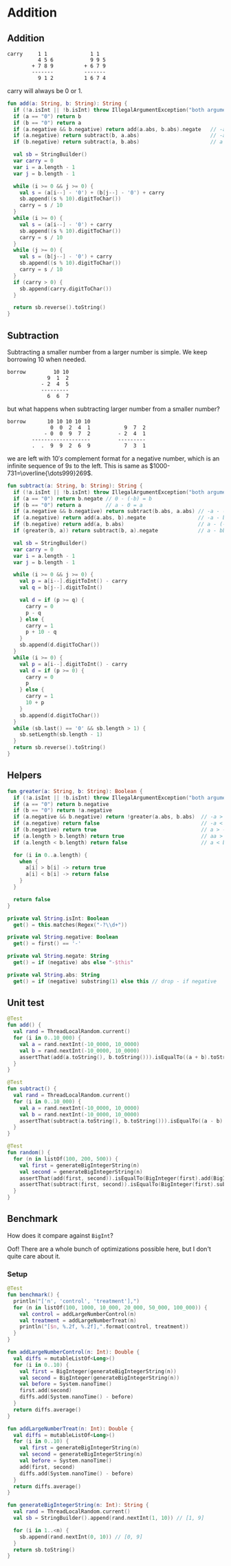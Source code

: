 # Addition

<script type="text/javascript" src="https://www.gstatic.com/charts/loader.js"></script>

<style>
.md-logo img {
  content: url('/data-structures/numbers/binary-light.svg');
}

:root [data-md-color-scheme=slate] .md-logo img  {
  content: url('/data-structures/numbers/binary-dark.svg');
}
</style>

## Addition

```
carry     1 1              1 1
          4 5 6            9 9 5
        + 7 8 9          + 6 7 9
        -------          -------
          9 1 2          1 6 7 4
```

carry will always be $0$ or $1$.

```kotlin linenums="1"
fun add(a: String, b: String): String {
  if (!a.isInt || !b.isInt) throw IllegalArgumentException("both arguments must be valid integers")
  if (a == "0") return b
  if (b == "0") return a
  if (a.negative && b.negative) return add(a.abs, b.abs).negate   // -a + (-b) = -(a + b)
  if (a.negative) return subtract(b, a.abs)                       // -a + b = b - a
  if (b.negative) return subtract(a, b.abs)                       // a + (-b) = a - b

  val sb = StringBuilder()
  var carry = 0
  var i = a.length - 1
  var j = b.length - 1

  while (i >= 0 && j >= 0) {
    val s = (a[i--] - '0') + (b[j--] - '0') + carry
    sb.append((s % 10).digitToChar())
    carry = s / 10
  }
  while (i >= 0) {
    val s = (a[i--] - '0') + carry
    sb.append((s % 10).digitToChar())
    carry = s / 10
  }
  while (j >= 0) {
    val s = (b[j--] - '0') + carry
    sb.append((s % 10).digitToChar())
    carry = s / 10
  }
  if (carry > 0) {
    sb.append(carry.digitToChar())
  }

  return sb.reverse().toString()
}
```

## Subtraction

Subtracting a smaller number from a larger number is simple. We keep borrowing $10$ when needed.

```
borrow         10 10
             9  1  2
           - 2  4  5
           ---------
             6  6  7
```

but what happens when subtracting larger number from a smaller number?

```
borrow       10 10 10 10 10
              0  0  2  4  1           9  7  2
            - 0  0  9  7  2         - 2  4  1
        -------------------         ---------
        .  .  9  9  2  6  9           7  3  1
```

we are left with $10's$ complement format for a negative number, which is an infinite sequence of $9s$ to the left. This is same as $1000-731=\overline{\dots999}269$.

```kotlin linenums="1"
fun subtract(a: String, b: String): String {
  if (!a.isInt || !b.isInt) throw IllegalArgumentException("both arguments must be valid integers")
  if (a == "0") return b.negate // 0 - (-b) = b
  if (b == "0") return a        // a - 0 = a
  if (a.negative && b.negative) return subtract(b.abs, a.abs) // -a - (-b) = b - a
  if (a.negative) return add(a.abs, b).negate                 // -a - b = - (a + b)
  if (b.negative) return add(a, b.abs)                        // a - (-b) = a + b
  if (greater(b, a)) return subtract(b, a).negate             // a - bb = - (bb - a)

  val sb = StringBuilder()
  var carry = 0
  var i = a.length - 1
  var j = b.length - 1

  while (i >= 0 && j >= 0) {
    val p = a[i--].digitToInt() - carry
    val q = b[j--].digitToInt()

    val d = if (p >= q) {
      carry = 0
      p - q
    } else {
      carry = 1
      p + 10 - q
    }
    sb.append(d.digitToChar())
  }
  while (i >= 0) {
    val p = a[i--].digitToInt() - carry
    val d = if (p >= 0) {
      carry = 0
      p
    } else {
      carry = 1
      10 + p
    }
    sb.append(d.digitToChar())
  }
  while (sb.last() == '0' && sb.length > 1) {
    sb.setLength(sb.length - 1)
  }
  return sb.reverse().toString()
}
```

## Helpers

```kotlin linenums="1"
fun greater(a: String, b: String): Boolean {
  if (!a.isInt || !b.isInt) throw IllegalArgumentException("both arguments must be valid integers")
  if (a == "0") return b.negative
  if (b == "0") return !a.negative
  if (a.negative && b.negative) return !greater(a.abs, b.abs)  // -a > -b  => b > a
  if (a.negative) return false                                 // -a < b
  if (b.negative) return true                                  // a > -b
  if (a.length > b.length) return true                         // aa > b
  if (a.length < b.length) return false                        // a < bb

  for (i in 0..a.length) {
    when {
      a[i] > b[i] -> return true
      a[i] < b[i] -> return false
    }
  }

  return false
}

private val String.isInt: Boolean
  get() = this.matches(Regex("-?\\d+"))

private val String.negative: Boolean
  get() = first() == '-'

private val String.negate: String
  get() = if (negative) abs else "-$this"

private val String.abs: String
  get() = if (negative) substring(1) else this // drop - if negative
```

## Unit test

```kotlin linenums="1"
@Test
fun add() {
  val rand = ThreadLocalRandom.current()
  for (i in 0..10_000) {
    val a = rand.nextInt(-10_0000, 10_0000)
    val b = rand.nextInt(-10_0000, 10_0000)
    assertThat(add(a.toString(), b.toString())).isEqualTo((a + b).toString())
  }
}

@Test
fun subtract() {
  val rand = ThreadLocalRandom.current()
  for (i in 0..10_000) {
    val a = rand.nextInt(-10_0000, 10_0000)
    val b = rand.nextInt(-10_0000, 10_0000)
    assertThat(subtract(a.toString(), b.toString())).isEqualTo((a - b).toString())
  }
}

@Test
fun random() {
  for (n in listOf(100, 200, 500)) {
    val first = generateBigIntegerString(n)
    val second = generateBigIntegerString(n)
    assertThat(add(first, second)).isEqualTo(BigInteger(first).add(BigInteger(second)).toString())
    assertThat(subtract(first, second)).isEqualTo(BigInteger(first).subtract(BigInteger(second)).toString())
  }
}
```

## Benchmark

How does it compare against `BigInt`?

<div id="addition_chart"></div>

<script type="text/javascript">
google.charts.load('current', {'packages':['corechart']});
google.charts.setOnLoadCallback(drawAdditionChart);

function drawAdditionChart() {
  var data = google.visualization.arrayToDataTable([
    ['n', 'control', 'treatment'],
    [100, 719.82, 440818.27],
    [1000, 2431.91, 151863.55],
    [10000, 20730.91, 626371.09],
    [20000, 38113.64, 331640.00],
    [50000, 50697.27, 772840.82],
    [100000, 54072.09, 840162.82],
  ]);

  var options = {
    title: 'BigInt vs Custom',
    curveType: 'function',
    legend: { position: 'bottom' }
  };

  var chart = new google.visualization.LineChart(document.getElementById('addition_chart'));

  chart.draw(data, options);
} 

</script>

Oof! There are a whole bunch of optimizations possible here, but I don't quite care about it.

### Setup

```kotlin linenums="1"
@Test
fun benchmark() {
  println("['n', 'control', 'treatment'],")
  for (n in listOf(100, 1000, 10_000, 20_000, 50_000, 100_000)) {
    val control = addLargeNumberControl(n)
    val treatment = addLargeNumberTreat(n)
    println("[$n, %.2f, %.2f],".format(control, treatment))
  }
}

fun addLargeNumberControl(n: Int): Double {
  val diffs = mutableListOf<Long>()
  for (i in 0..10) {
    val first = BigInteger(generateBigIntegerString(n))
    val second = BigInteger(generateBigIntegerString(n))
    val before = System.nanoTime()
    first.add(second)
    diffs.add(System.nanoTime() - before)
  }
  return diffs.average()
}

fun addLargeNumberTreat(n: Int): Double {
  val diffs = mutableListOf<Long>()
  for (i in 0..10) {
    val first = generateBigIntegerString(n)
    val second = generateBigIntegerString(n)
    val before = System.nanoTime()
    add(first, second)
    diffs.add(System.nanoTime() - before)
  }
  return diffs.average()
}

fun generateBigIntegerString(n: Int): String {
  val rand = ThreadLocalRandom.current()
  val sb = StringBuilder().append(rand.nextInt(1, 10)) // [1, 9]

  for (i in 1..<n) {
    sb.append(rand.nextInt(0, 10)) // [0, 9]
  }
  return sb.toString()
}
```
